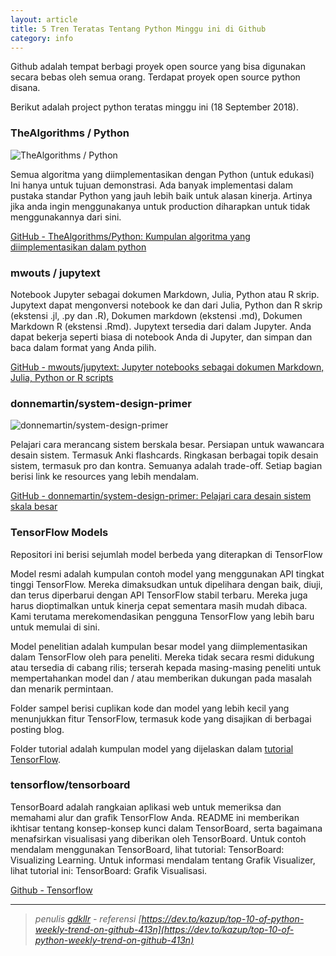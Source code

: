 ```yaml
---
layout: article
title: 5 Tren Teratas Tentang Python Minggu ini di Github
category: info
---
```


Github adalah tempat berbagi proyek open source yang bisa digunakan secara bebas oleh semua orang. Terdapat proyek open source python disana. 

Berikut adalah project python teratas minggu ini (18 September 2018). 

### TheAlgorithms / Python

![TheAlgorithms / Python](https://camo.githubusercontent.com/40b8099e638526dce298f8dc91246173d56e389a/68747470733a2f2f75706c6f61642e77696b696d656469612e6f72672f77696b6970656469612f636f6d6d6f6e732f7468756d622f382f38332f427562626c65736f72742d6564697465642d636f6c6f722e7376672f32323070782d427562626c65736f72742d6564697465642d636f6c6f722e7376672e706e67)

Semua algoritma yang diimplementasikan dengan Python (untuk edukasi)
Ini hanya untuk tujuan demonstrasi. Ada banyak implementasi dalam pustaka standar Python yang jauh lebih baik untuk alasan kinerja. Artinya jika anda ingin menggunakanya untuk production diharapkan untuk tidak menggunakannya dari sini.

[GitHub - TheAlgorithms/Python: Kumpulan algoritma yang diimplementasikan dalam python](https://github.com/TheAlgorithms/Python)

### mwouts / jupytext

Notebook Jupyter sebagai dokumen Markdown, Julia, Python atau R skrip.
Jupytext dapat mengonversi notebook ke dan dari Julia, Python dan R skrip (ekstensi .jl, .py dan .R), Dokumen markdown (ekstensi .md), Dokumen Markdown R (ekstensi .Rmd).
Jupytext tersedia dari dalam Jupyter. Anda dapat bekerja seperti biasa di notebook Anda di Jupyter, dan simpan dan baca dalam format yang Anda pilih.

[GitHub - mwouts/jupytext: Jupyter notebooks sebagai dokumen Markdown, Julia, Python or R scripts](https://github.com/mwouts/jupytext)

### donnemartin/system-design-primer

![donnemartin/system-design-primer](https://camo.githubusercontent.com/e45e39c36eebcc4c66e1aecd4e4145112d8e88e3/687474703a2f2f692e696d6775722e636f6d2f6a6a3341354e382e706e67)

Pelajari cara merancang sistem berskala besar. Persiapan untuk wawancara desain sistem. Termasuk Anki flashcards. Ringkasan berbagai topik desain sistem, termasuk pro dan kontra. Semuanya adalah trade-off. Setiap bagian berisi link ke resources yang lebih mendalam.

[GitHub - donnemartin/system-design-primer: Pelajari cara desain sistem skala besar](https://github.com/donnemartin/system-design-primer)


### TensorFlow Models

Repositori ini berisi sejumlah model berbeda yang diterapkan di TensorFlow

Model resmi adalah kumpulan contoh model yang menggunakan API tingkat tinggi TensorFlow. Mereka dimaksudkan untuk dipelihara dengan baik, diuji, dan terus diperbarui dengan API TensorFlow stabil terbaru. Mereka juga harus dioptimalkan untuk kinerja cepat sementara masih mudah dibaca. Kami terutama merekomendasikan pengguna TensorFlow yang lebih baru untuk memulai di sini.

Model penelitian adalah kumpulan besar model yang diimplementasikan dalam TensorFlow oleh para peneliti. Mereka tidak secara resmi didukung atau tersedia di cabang rilis; terserah kepada masing-masing peneliti untuk mempertahankan model
dan / atau memberikan dukungan pada masalah dan menarik permintaan.

Folder sampel berisi cuplikan kode dan model yang lebih kecil yang menunjukkan fitur TensorFlow, termasuk kode yang disajikan di berbagai posting blog.

Folder tutorial adalah kumpulan model yang dijelaskan dalam [tutorial TensorFlow](https://www.tensorflow.org/tutorials/).

### tensorflow/tensorboard

TensorBoard adalah rangkaian aplikasi web untuk memeriksa dan memahami alur dan grafik TensorFlow Anda.
README ini memberikan ikhtisar tentang konsep-konsep kunci dalam TensorBoard, serta bagaimana menafsirkan visualisasi yang diberikan oleh TensorBoard. Untuk contoh mendalam menggunakan TensorBoard, lihat tutorial: TensorBoard: Visualizing Learning. Untuk informasi mendalam tentang Grafik Visualizer, lihat tutorial ini: TensorBoard: Grafik Visualisasi.

[Github - Tensorflow](https://github.com/tensorflow)

---
> *penulis [gdkllr](gdkllr) - referensi [https://dev.to/kazup/top-10-of-python-weekly-trend-on-github-413n](https://dev.to/kazup/top-10-of-python-weekly-trend-on-github-413n)*

